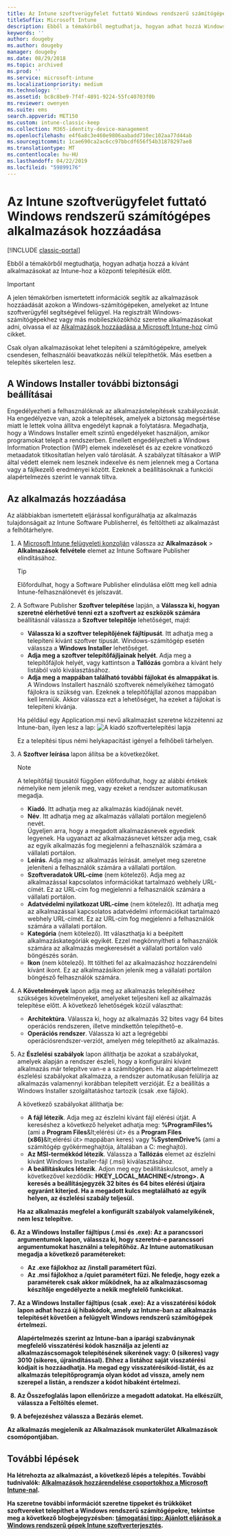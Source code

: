 ```yaml
---
title: Az Intune szoftverügyfelet futtató Windows rendszerű számítógépes alkalmazások hozzáadása
titleSuffix: Microsoft Intune
description: Ebből a témakörből megtudhatja, hogyan adhat hozzá Windows rendszerű számítógépes alkalmazásokat az Intune-hoz a központi telepítésük előtt.
keywords: ''
author: dougeby
ms.author: dougeby
manager: dougeby
ms.date: 08/29/2018
ms.topic: archived
ms.prod: ''
ms.service: microsoft-intune
ms.localizationpriority: medium
ms.technology: ''
ms.assetid: bc8c8be9-7f4f-4891-9224-55fc40703f0b
ms.reviewer: owenyen
ms.suite: ems
search.appverid: MET150
ms.custom: intune-classic-keep
ms.collection: M365-identity-device-management
ms.openlocfilehash: e4f6a8c3e460e9806aabadd710ec102aa77d44ab
ms.sourcegitcommit: 1cae690ca2ac6cc97bbcdf656f54b31878297ae8
ms.translationtype: MT
ms.contentlocale: hu-HU
ms.lasthandoff: 04/22/2019
ms.locfileid: "59899176"
---
```

# <a name="add-apps-for-windows-pcs-that-run-the-intune-software-client"></a>Az Intune szoftverügyfelet futtató Windows rendszerű számítógépes alkalmazások hozzáadása

[!INCLUDE [classic-portal](includes/classic-portal.md)]

Ebből a témakörből megtudhatja, hogyan adhatja hozzá a kívánt alkalmazásokat az Intune-hoz a központi telepítésük előtt.

> [!IMPORTANT]
> A jelen témakörben ismertetett információk segítik az alkalmazások hozzáadását azokon a Windows-számítógépeken, amelyeket az Intune szoftverügyfél segítségével felügyel. Ha regisztrált Windows-számítógépekhez vagy más mobileszközökhöz szeretne alkalmazásokat adni, olvassa el az [Alkalmazások hozzáadása a Microsoft Intune-hoz](apps-add.md) című cikket.

Csak olyan alkalmazásokat lehet telepíteni a számítógépekre, amelyek csendesen, felhasználói beavatkozás nélkül telepíthetők. Más esetben a telepítés sikertelen lesz.

## <a name="additional-security-settings-for-windows-installer"></a>A Windows Installer további biztonsági beállításai
Engedélyezheti a felhasználóknak az alkalmazástelepítések szabályozását. Ha engedélyezve van, azok a telepítések, amelyek a biztonság megsértése miatt le lettek volna állítva engedélyt kapnak a folytatásra. Megadhatja, hogy a Windows Installer emelt szintű engedélyeket használjon, amikor programokat telepít a rendszerben. Emellett engedélyezheti a Windows Information Protection (WIP) elemek indexelését és az ezekre vonatkozó metaadatok titkosítatlan helyen való tárolását. A szabályzat tiltásakor a WIP által védett elemek nem lesznek indexelve és nem jelennek meg a Cortana vagy a fájlkezelő eredményei között. Ezeknek a beállításoknak a funkciói alapértelmezés szerint le vannak tiltva. 

## <a name="add-the-app"></a>Az alkalmazás hozzáadása
Az alábbiakban ismertetett eljárással konfigurálhatja az alkalmazás tulajdonságait az Intune Software Publisherrel, és feltöltheti az alkalmazást a felhőtárhelyre.

1. A [Microsoft Intune felügyeleti konzolján](https://manage.microsoft.com) válassza az **Alkalmazások** &gt; **Alkalmazások felvétele** elemet az Intune Software Publisher elindításához.

   > [!TIP]
   > Előfordulhat, hogy a Software Publisher elindulása előtt meg kell adnia Intune-felhasználónevét és jelszavát.

2. A Software Publisher **Szoftver telepítése** lapján, a **Válassza ki, hogyan szeretné elérhetővé tenni ezt a szoftvert az eszközök számára** beállításnál válassza a **Szoftver telepítője** lehetőséget, majd:

   - **Válassza ki a szoftver telepítőjének fájltípusát**. Itt adhatja meg a telepíteni kívánt szoftver típusát. Windows-számítógép esetén válassza a **Windows Installer** lehetőséget.
   - **Adja meg a szoftver telepítőfájljainak helyét**. Adja meg a telepítőfájlok helyét, vagy kattintson a **Tallózás** gombra a kívánt hely listából való kiválasztásához.
   - **Adja meg a mappában található további fájlokat és almappákat is**. A Windows Installert használó szoftverek némelyikéhez támogató fájlokra is szükség van. Ezeknek a telepítőfájllal azonos mappában kell lenniük. Akkor válassza ezt a lehetőséget, ha ezeket a fájlokat is telepíteni kívánja.

   Ha például egy Application.msi nevű alkalmazást szeretne közzétenni az Intune-ban, ilyen lesz a lap: ![A kiadó szoftvertelepítési lapja](media/publisher-for-pc.png)

   Ez a telepítési típus némi helykapacitást igényel a felhőbeli tárhelyen.

3. A **Szoftver leírása** lapon állítsa be a következőket.

   > [!NOTE]
   > A telepítőfájl típusától függően előfordulhat, hogy az alábbi értékek némelyike nem jelenik meg, vagy ezeket a rendszer automatikusan megadja.

   - **Kiadó**. Itt adhatja meg az alkalmazás kiadójának nevét.
   - **Név**. Itt adhatja meg az alkalmazás vállalati portálon megjelenő nevét.<br />Ügyeljen arra, hogy a megadott alkalmazásnevek egyediek legyenek. Ha ugyanazt az alkalmazásnevet kétszer adja meg, csak az egyik alkalmazás fog megjelenni a felhasználók számára a vállalati portálon.
   - **Leírás**. Adja meg az alkalmazás leírását. amelyet meg szeretne jeleníteni a felhasználók számára a vállalati portálon.
   - **Szoftveradatok URL-címe** (nem kötelező). Adja meg az alkalmazással kapcsolatos információkat tartalmazó webhely URL-címét. Ez az URL-cím fog megjelenni a felhasználók számára a vállalati portálon.
   - **Adatvédelmi nyilatkozat URL-címe** (nem kötelező). Itt adhatja meg az alkalmazással kapcsolatos adatvédelmi információkat tartalmazó webhely URL-címét. Ez az URL-cím fog megjelenni a felhasználók számára a vállalati portálon.
   - **Kategória** (nem kötelező). Itt választhatja ki a beépített alkalmazáskategóriák egyikét. Ezzel megkönnyítheti a felhasználók számára az alkalmazás megkeresését a vállalati portálon való böngészés során.
   - **Ikon** (nem kötelező). Itt töltheti fel az alkalmazáshoz hozzárendelni kívánt ikont. Ez az alkalmazásikon jelenik meg a vállalati portálon böngésző felhasználók számára.

4. A **Követelmények** lapon adja meg az alkalmazás telepítéséhez szükséges követelményeket, amelyeket teljesíteni kell az alkalmazás telepítése előtt. A következő lehetőségek közül választhat:

   - **Architektúra**. Válassza ki, hogy az alkalmazás 32 bites vagy 64 bites operációs rendszeren, illetve mindkettőn telepíthető-e.
   - **Operációs rendszer**. Válassza ki azt a legrégebbi operációsrendszer-verziót, amelyen még telepíthető az alkalmazás.

5. Az **Észlelési szabályok** lapon állíthatja be azokat a szabályokat, amelyek alapján a rendszer észleli, hogy a konfigurálni kívánt alkalmazás már telepítve van-e a számítógépen. Ha az alapértelmezett észlelési szabályokat alkalmazza, a rendszer automatikusan felülírja az alkalmazás valamennyi korábban telepített verzióját. Ez a beállítás a Windows Installer szolgáltatáshoz tartozik (csak .exe fájlok).

   A következő szabályokat állíthatja be:
   - **A fájl létezik**. Adja meg az észlelni kívánt fájl elérési útját. A kereséshez a következő helyeket adhatja meg: **%ProgramFiles%** (ami a **Program Files**\&lt;elérési út&gt; és a **Program Files (x86)**\&lt;elérési út&gt; mappában keres) vagy **%SystemDrive%** (ami a számítógép gyökérmeghajtója, általában a C: meghajtó).
   - **Az MSI-termékkód létezik**. Válassza a **Tallózás** elemet az észlelni kívánt Windows Installer-fájl (.msi) kiválasztásához.
   - <strong>A beállításkulcs létezik</strong>. Adjon meg egy beállításkulcsot, amely a következővel kezdődik: <strong>HKEY_LOCAL_MACHINE\</strong>. A keresés a beállításjegyzék 32 bites és 64 bites elérési útjaira egyaránt kiterjed. Ha a megadott kulcs megtalálható az egyik helyen, az észlelési szabály teljesül.

   Ha az alkalmazás megfelel a konfigurált szabályok valamelyikének, nem lesz telepítve.

6. Az a **Windows Installer** fájltípus (.msi és .exe): Az a **parancssori argumentumok** lapon, válassza ki, hogy szeretné-e parancssori argumentumokat használni a telepítőhöz.
   Az Intune automatikusan megadja a következő paramétereket:
   - Az .exe fájlokhoz az **/install** paramétert fűzi.
   - Az .msi fájlokhoz a **/quiet** paramétert fűzi.
   Ne feledje, hogy ezek a paraméterek csak akkor működnek, ha az alkalmazáscsomag készítője engedélyezte a nekik megfelelő funkciókat.

7. Az a **Windows Installer** fájltípus (csak .exe): Az a **visszatérési kódok** lapon adhat hozzá új hibakódok, amely az Intune-ban az alkalmazás telepítését követően a felügyelt Windows rendszerű számítógépek értelmezi.

   Alapértelmezés szerint az Intune-ban a iparági szabványnak megfelelő visszatérési kódok használja az jelenti az alkalmazáscsomagok telepítésének sikerének vagy: **0** (sikeres) vagy **3010** (sikeres, újraindítással). Ehhez a listához saját visszatérési kódjait is hozzáadhatja. Ha megad egy visszatérésikód-listát, és az alkalmazás telepítőprogramja olyan kódot ad vissza, amely nem szerepel a listán, a rendszer a kódot hibaként értelmezi.

8. Az **Összefoglalás** lapon ellenőrizze a megadott adatokat. Ha elkészült, válassza a **Feltöltés** elemet.

9. A befejezéshez válassza a **Bezárás** elemet.

Az alkalmazás megjelenik az **Alkalmazások** munkaterület **Alkalmazások** csomópontjában.

## <a name="next-steps"></a>További lépések

Ha létrehozta az alkalmazást, a következő lépés a telepítés. További tudnivalók: [Alkalmazások hozzárendelése csoportokhoz a Microsoft Intune-nal](apps-deploy.md).

Ha szeretne további információt szeretne tippeket és trükköket szoftvereket telepíthet a Windows rendszerű számítógépekre, tekintse meg a következő blogbejegyzésben: [támogatási tipp: Ajánlott eljárások a Windows rendszerű gépek Intune szoftverterjesztés](https://blogs.technet.microsoft.com/intunesupport/2016/06/13/support-tip-best-practices-for-intune-software-distribution-to-pcs/).
